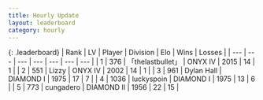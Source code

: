```yaml
---
title: Hourly Update
layout: leaderboard
category: hourly
---
```


{: .leaderboard}
| Rank | LV | Player | Division | Elo | Wins | Losses |
| --- | --- | --- | --- | --- | --- | --- |
| <span data-change="0">1</span> | 376 | <span title="ID: 641994">「thelastbullet」</span> | ONYX IV | <span data-change="0">2015</span> | <span data-change="0">14</span> | <span data-change="0">1</span> |
| <span data-change="0">2</span> | 551 | <span title="ID: 44257">Lizzy</span> | ONYX IV | <span data-change="8">2002</span> | <span data-change="1">14</span> | <span data-change="0">1</span> |
| <span data-change="1">3</span> | 961 | <span title="ID: 174294">Dylan Hall</span> | DIAMOND I | <span data-change="0">1975</span> | <span data-change="0">17</span> | <span data-change="0">7</span> |
| <span data-change="-1">4</span> | 1036 | <span title="ID: 512212">luckyspoin</span> | DIAMOND I | <span data-change="-2">1975</span> | <span data-change="0">13</span> | <span data-change="1">6</span> |
| <span data-change="3">5</span> | 773 | <span title="ID: 54134">cungadero</span> | DIAMOND II | <span data-change="13">1956</span> | <span data-change="3">22</span> | <span data-change="1">15</span> |